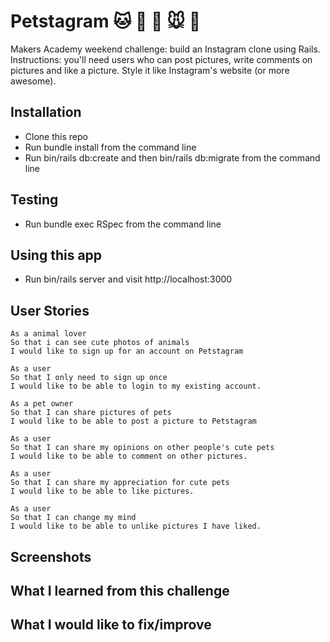 # Petstagram :cat: :dog: :rabbit: :mouse: :snake:


Makers Academy weekend challenge: build an Instagram clone using Rails. Instructions: you'll need users who can post pictures, write comments on pictures and like a picture. Style it like Instagram's website (or more awesome).

## Installation
* Clone this repo
* Run bundle install from the command line
* Run bin/rails db:create and then bin/rails  db:migrate from the command line

## Testing
* Run bundle exec RSpec from the command line

## Using this app

* Run bin/rails server and visit http://localhost:3000

## User Stories

```
As a animal lover
So that i can see cute photos of animals
I would like to sign up for an account on Petstagram

As a user
So that I only need to sign up once
I would like to be able to login to my existing account.

As a pet owner
So that I can share pictures of pets
I would like to be able to post a picture to Petstagram

As a user
So that I can share my opinions on other people's cute pets
I would like to be able to comment on other pictures.

As a user
So that I can share my appreciation for cute pets
I would like to be able to like pictures.

As a user
So that I can change my mind
I would like to be able to unlike pictures I have liked.
```

## Screenshots

## What I learned from this challenge

## What I would like to fix/improve
